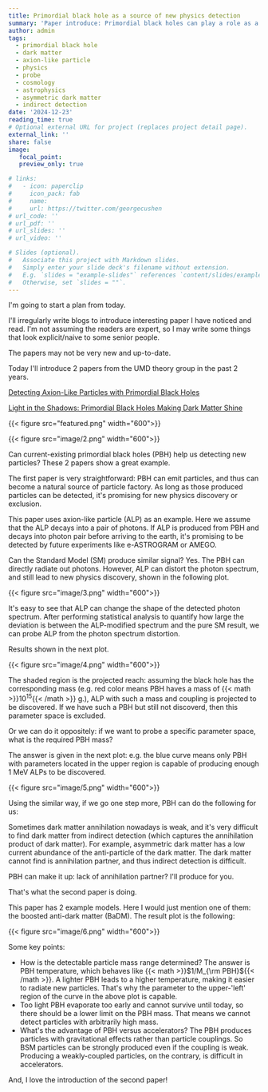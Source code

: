 ```yaml
---
title: Primordial black hole as a source of new physics detection
summary: 'Paper introduce: Primordial black holes can play a role as a factory to produce new BSM particles'
author: admin
tags:
  - primordial black hole
  - dark matter
  - axion-like particle
  - physics
  - probe
  - cosmology
  - astrophysics
  - asymmetric dark matter
  - indirect detection
date: '2024-12-23'
reading_time: true
# Optional external URL for project (replaces project detail page).
external_link: ''
share: false
image:
   focal_point:
   preview_only: true

# links:
#   - icon: paperclip
#     icon_pack: fab
#     name: 
#     url: https://twitter.com/georgecushen
# url_code: ''
# url_pdf: ''
# url_slides: ''
# url_video: ''

# Slides (optional).
#   Associate this project with Markdown slides.
#   Simply enter your slide deck's filename without extension.
#   E.g. `slides = "example-slides"` references `content/slides/example-slides.md`.
#   Otherwise, set `slides = ""`.
---
```


I'm going to start a plan from today.

I'll irregularly write blogs to introduce interesting paper I have noticed and read.
I'm not assuming the readers are expert, so I may write some things that look explicit/naive to some senior people.

The papers may not be very new and up-to-date.

Today I'll introduce 2 papers from the UMD theory group in the past 2 years.

[Detecting Axion-Like Particles with Primordial Black Holes](http://arxiv.org/abs/2212.11980)

[Light in the Shadows: Primordial Black Holes Making Dark Matter Shine](http://arxiv.org/abs/2409.13811)

{{< figure src="featured.png" width="600">}}

{{< figure src="image/2.png" width="600">}}

Can current-existing primordial black holes (PBH) help us detecting new particles? These 2 papers show a great example.

The first paper is very straightforward: PBH can emit particles, and thus can become a natural source of particle factory. As long as those produced particles can be detected, it's promising for new physics discovery or exclusion.

This paper uses axion-like particle (ALP) as an example.
Here we assume that the ALP decays into a pair of photons.
If ALP is produced from PBH and decays into photon pair before arriving to the earth, it's promising to be detected by future experiments like e-ASTROGRAM or AMEGO.

Can the Standard Model (SM) produce similar signal? Yes.
The PBH can directly radiate out photons.
However, ALP can distort the photon spectrum, and still lead to new physics discovery, shown in the following plot.

{{< figure src="image/3.png" width="600">}}

It's easy to see that ALP can change the shape of the detected photon spectrum.
After performing statistical analysis to quantify how large the deviation is between the ALP-modified spectrum and the pure SM result, we can probe ALP from the photon spectrum distortion.

Results shown in the next plot.

{{< figure src="image/4.png" width="600">}}

The shaded region is the projected reach: assuming the black hole has the corresponding mass (e.g. red color means PBH haves a mass of {{< math >}}$10^{15}${{< /math >}} g.), ALP with such a mass and coupling is projected to be discovered.
If we have such a PBH but still not discoverd, then this parameter space is excluded.

Or we can do it oppositely: if we want to probe a specific parameter space, what is the required PBH mass?

The answer is given in the next plot: e.g. the blue curve means only PBH with parameters located in the upper region is capable of producing enough 1 MeV ALPs to be discovered.


{{< figure src="image/5.png" width="600">}}

Using the similar way, if we go one step more, PBH can do the following for us:

Sometimes dark matter annihilation nowadays is weak, and it's very difficult to find dark matter from indirect detection (which captures the annihilation product of dark matter).
For example, asymmetric dark matter has a low current abundance of the anti-particle of the dark matter.
The dark matter cannot find is annihilation partner, and thus indirect detection is difficult.

PBH can make it up: lack of annihilation partner? I'll produce for you.

That's what the second paper is doing.

This paper has 2 example models. Here I would just mention one of them: the boosted anti-dark matter (BaDM). The result plot is the following:

{{< figure src="image/6.png" width="600">}}

Some key points:

- How is the detectable particle mass range determined? The answer is PBH temperature, which behaves like {{< math >}}$1/M_{\rm PBH}${{< /math >}}. A lighter PBH leads to a higher temperature, making it easier to radiate new particles. That's why the parameter to the upper-'left' region of the curve in the above plot is capable.
- Too light PBH evaporate too early and cannot survive until today, so there should be a lower limit on the PBH mass. That means we cannot detect particles with arbitrarily high mass.
- What's the advantage of PBH versus accelerators? The PBH produces particles with gravitational effects rather than particle couplings. So BSM particles can be strongly produced even if the coupling is weak. Producing a weakly-coupled particles, on the contrary, is difficult in accelerators.

And, I love the introduction of the second paper!